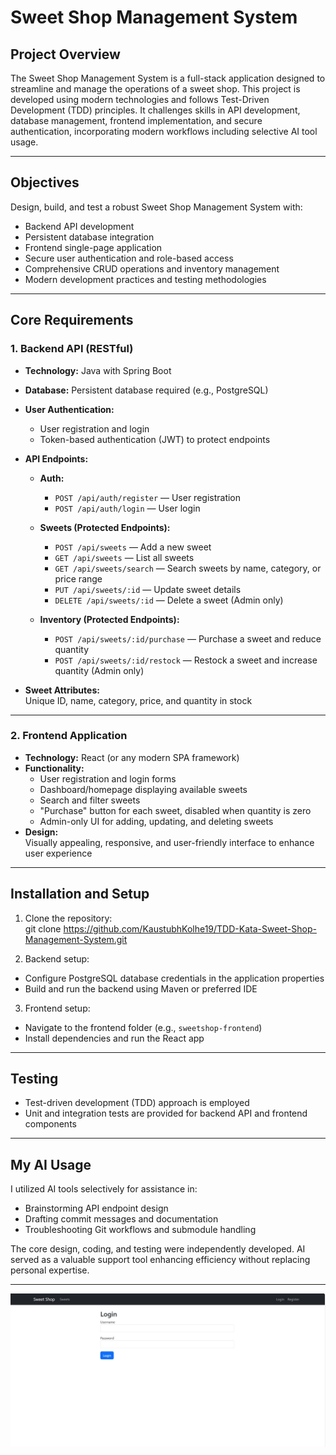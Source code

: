 # Sweet Shop Management System

## Project Overview

The Sweet Shop Management System is a full-stack application designed to streamline and manage the operations of a sweet shop. This project is developed using modern technologies and follows Test-Driven Development (TDD) principles. It challenges skills in API development, database management, frontend implementation, and secure authentication, incorporating modern workflows including selective AI tool usage.

---

## Objectives

Design, build, and test a robust Sweet Shop Management System with:

- Backend API development
- Persistent database integration
- Frontend single-page application
- Secure user authentication and role-based access
- Comprehensive CRUD operations and inventory management
- Modern development practices and testing methodologies

---

## Core Requirements

### 1. Backend API (RESTful)

- **Technology:** Java with Spring Boot
- **Database:** Persistent database required (e.g., PostgreSQL)
- **User Authentication:**  
  - User registration and login  
  - Token-based authentication (JWT) to protect endpoints

- **API Endpoints:**

  - **Auth:**
    - `POST /api/auth/register` — User registration
    - `POST /api/auth/login` — User login

  - **Sweets (Protected Endpoints):**
    - `POST /api/sweets` — Add a new sweet
    - `GET /api/sweets` — List all sweets
    - `GET /api/sweets/search` — Search sweets by name, category, or price range
    - `PUT /api/sweets/:id` — Update sweet details
    - `DELETE /api/sweets/:id` — Delete a sweet (Admin only)

  - **Inventory (Protected Endpoints):**
    - `POST /api/sweets/:id/purchase` — Purchase a sweet and reduce quantity
    - `POST /api/sweets/:id/restock` — Restock a sweet and increase quantity (Admin only)

- **Sweet Attributes:**  
  Unique ID, name, category, price, and quantity in stock

---

### 2. Frontend Application

- **Technology:** React (or any modern SPA framework)
- **Functionality:**
  - User registration and login forms
  - Dashboard/homepage displaying available sweets
  - Search and filter sweets
  - "Purchase" button for each sweet, disabled when quantity is zero
  - Admin-only UI for adding, updating, and deleting sweets
- **Design:**  
  Visually appealing, responsive, and user-friendly interface to enhance user experience

---

## Installation and Setup

1. Clone the repository:  
git clone https://github.com/KaustubhKolhe19/TDD-Kata-Sweet-Shop-Management-System.git

2. Backend setup:  
- Configure PostgreSQL database credentials in the application properties  
- Build and run the backend using Maven or preferred IDE  

3. Frontend setup:  
- Navigate to the frontend folder (e.g., `sweetshop-frontend`)  
- Install dependencies and run the React app  

---

## Testing

- Test-driven development (TDD) approach is employed  
- Unit and integration tests are provided for backend API and frontend components  

---

## My AI Usage

I utilized AI tools selectively for assistance in:

- Brainstorming API endpoint design  
- Drafting commit messages and documentation  
- Troubleshooting Git workflows and submodule handling  

The core design, coding, and testing were independently developed. AI served as a valuable support tool enhancing efficiency without replacing personal expertise.

---
 ![image alt](https://github.com/KaustubhKolhe19/TDD-Kata-Sweet-Shop-Management-System/blob/main/Login.jpg?raw=true)

